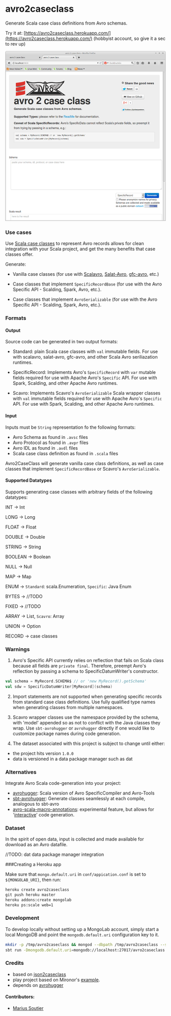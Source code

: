 avro2caseclass
====================

Generate Scala case class definitions from Avro schemas.


Try it at: [https://avro2caseclass.herokuapp.com/](https://avro2caseclass.herokuapp.com/) (hobbyist account, so give it a sec to rev up)

![Screenshot](public/img/Screenshot.png)


### Use cases



Use [Scala case classes](http://docs.scala-lang.org/tutorials/tour/case-classes.html) to represent Avro records allows for clean integration with your Scala project, and get the many benefits that case classes offer.

Generate:

- Vanilla case classes (for use with [Scalavro](https://github.com/GenslerAppsPod/scalavro), [Salat-Avro](https://github.com/julianpeeters/salat-avro), [gfc-avro](https://github.com/gilt/gfc-avro), etc.)

- Case classes that implement `SpecificRecordBase` (for use with the Avro Specific API - Scalding, Spark, Avro, etc.).

- Case classes that implement `AvroSerializable` (for use with the Avro Specific API - Scalding, Spark, Avro, etc.).



### Formats


#### Output


Source code can be generated in two output formats:


- Standard: plain Scala case classes with `val` immutable fields. For use with scalavro, salat-avro, gfc-avro, and other Scala Avro seriliazation runtimes.


- SpecificRecord: Implements Avro's `SpecificRecord` with `var` mutable fields required for use with Apache Avro's `Specific` API. For use with Spark, Scalding, and other Apache Avro runtimes.


- Scavro: Implements Scavro's `AvroSerializable` Scala wrapper classes with `val` immutable fields required for use with Apache Avro's `Specific` API. For use with Spark, Scalding, and other Apache Avro runtimes.


#### Input


Inputs must be `String` representation fo the following formats:

- Avro Schema as found in `.avsc` files
- Avro Protocol as found in `.avpr` files
- Avro IDL as found in `.avdl` files
- Scala case class definition as found in `.scala` files


Avro2CaseClass will generate vanilla case class definitions, as well as case classes that implement `SpecificRecordBase` or Scavro's `AvroSerializable`.



#### Supported Datatypes


Supports generating case classes with arbitrary fields of the following datatypes: 


INT -> Int

LONG -> Long

FLOAT -> Float

DOUBLE -> Double

STRING -> String

BOOLEAN -> Boolean

NULL -> Null

MAP -> Map

ENUM -> `Standard`: scala.Enumeration, `Specific`: Java Enum

BYTES -> //TODO

FIXED -> //TODO

ARRAY -> List, `Scavro`: Array

UNION -> Option

RECORD -> case classes



### Warnings


1) Avro's Specific API currently relies on reflection that fails on Scala class because all fields are `private final`. Therefore, preempt Avro's reflection by passing a schema to SpecificDatumWriter's constructor. 


```scala
val schema = MyRecord.SCHEMA$ // or 'new MyRecord().getSchema'
val sdw = SpecificDatumWriter[MyRecord](schema)
```


2) Import statements are not supported when generating specific records from standard case class definitions. Use fully qualified type names when generating classes from multiple namespaces.


3) Scavro wrapper classes use the namespace provided by the schema, with 'model' appended so as not to conflict with the Java classes they wrap. Use `sbt-avrohugger` or `avrohugger` directly if one would like to customize package names during code generation.


4) The dataset associated with this project is subject to change until either:
* the project hits version `1.0.0`
* data is versioned in a data package manager such as dat


### Alternatives


Integrate Avro Scala code-generation into your project:
- [avrohugger](https://github.com/julianpeeters/avrohugger): Scala version of Avro SpecificCompiler and Avro-Tools
- [sbt-avrohugger](https://github.com/julianpeeters/sbt-avrohugger): Generate classes seamlessly at each compile, analogous to sbt-avro
- [avro-scala-macro-annotations](https://github.com/julianpeeters/avro-scala-macro-annotations): experimental feature, but allows for '[interactive](http://bit.ly/1TJ42IU)' code generation.


### Dataset

In the spirit of open data, input is collected and made available for download as an Avro datafile.

//TODO: dat data package manager integration


###Creating a Heroku app

Make sure that `mongo.default.uri` in `conf/appication.conf` is set to `${MONGOLAB_URI}`,
then run:

```
heroku create avro2caseclass
git push heroku master
heroku addons:create mongolab
heroku ps:scale web=1
```

### Development

To develop locally without setting up a MongoLab account, simply start a local MongoDB and point the `mongodb.default.uri` configuration key to it.

~~~bash
mkdir -p /tmp/avro2caseclass && mongod --dbpath /tmp/avro2caseclass --smallfiles
sbt run -Dmongodb.default.uri=mongodb://localhost:27017/avro2caseclass
~~~

### Credits

- based on [json2caseclass](http://json2caseclass.cleverapps.io/)
- play project based on Mironor's [example](https://github.com/Mironor/Play-2.0-Scala-MongoDb-Salat-exemple).
- depends on [avrohugger](https://github.com/julianpeeters/avrohugger)


#### Contributors:
- [Marius Soutier](https://github.com/mariussoutier)
